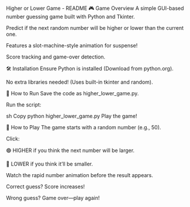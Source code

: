 Higher or Lower Game - README
🎮 Game Overview
A simple GUI-based number guessing game built with Python and Tkinter.

Predict if the next random number will be higher or lower than the current one.

Features a slot-machine-style animation for suspense!

Score tracking and game-over detection.

🛠️ Installation
Ensure Python is installed (Download from python.org).

No extra libraries needed! (Uses built-in tkinter and random).

🚀 How to Run
Save the code as higher_lower_game.py.

Run the script:

sh
Copy
python higher_lower_game.py
Play the game!

🎯 How to Play
The game starts with a random number (e.g., 50).

Click:

🟢 HIGHER if you think the next number will be larger.

🔴 LOWER if you think it’ll be smaller.

Watch the rapid number animation before the result appears.

Correct guess? Score increases!

Wrong guess? Game over—play again!
